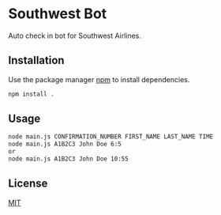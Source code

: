 # Southwest Bot

Auto check in bot for Southwest Airlines.

## Installation

Use the package manager [npm](https://www.npmjs.com/) to install dependencies.

```bash
npm install .
```

## Usage

```bash
node main.js CONFIRMATION_NUMBER FIRST_NAME LAST_NAME TIME
node main.js A1B2C3 John Doe 6:5
or
node main.js A1B2C3 John Doe 10:55
```

## License
[MIT](https://choosealicense.com/licenses/mit/)